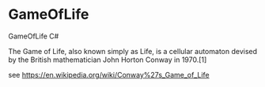 # GameOfLife

GameOfLife C#

The Game of Life, also known simply as Life, is a cellular automaton devised by the British mathematician John Horton Conway in 1970.[1]

see https://en.wikipedia.org/wiki/Conway%27s_Game_of_Life
